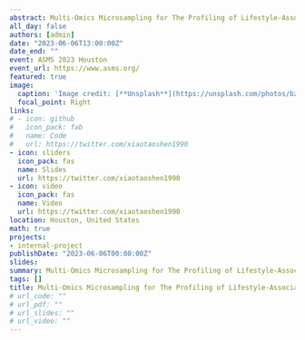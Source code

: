 ```yaml
---
abstract: Multi-Omics Microsampling for The Profiling of Lifestyle-Associated Changes in Health
all_day: false
authors: [admin]
date: "2023-06-06T13:00:00Z"
date_end: ""
event: ASMS 2023 Houston
event_url: https://www.asms.org/
featured: true
image:
  caption: 'Image credit: [**Unsplash**](https://unsplash.com/photos/bzdhc5b3Bxs)'
  focal_point: Right
links:
# - icon: github
#   icon_pack: fab
#   name: Code
#   url: https://twitter.com/xiaotaoshen1990
- icon: sliders
  icon_pack: fas
  name: Slides
  url: https://twitter.com/xiaotaoshen1990
- icon: video
  icon_pack: fas
  name: Video
  url: https://twitter.com/xiaotaoshen1990
location: Houston, United States
math: true
projects:
- internal-project
publishDate: "2023-06-06T00:00:00Z"
slides: 
summary: Multi-Omics Microsampling for The Profiling of Lifestyle-Associated Changes in Health
tags: []
title: Multi-Omics Microsampling for The Profiling of Lifestyle-Associated Changes in Health
# url_code: ""
# url_pdf: ""
# url_slides: ""
# url_video: ""
---
```


